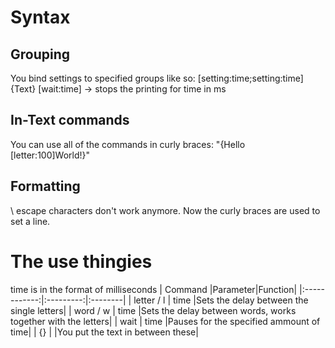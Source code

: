 # Syntax
## Grouping
You bind settings to specified groups like so:
[setting:time;setting:time]{Text}
[wait:time] -> stops the printing for time in ms
## In-Text commands
You can use all of the commands in curly braces:
"{Hello [letter:100]World!}"
## Formatting
\ escape characters don't work anymore. Now the curly braces are used to set a line.

# The use thingies
time is in the format of milliseconds
|   Command  |Parameter|Function|
|:------------:|:---------:|:--------|
| letter / l |   time  |Sets the delay between the single letters|
| word / w   |   time  |Sets the delay between words, works together with the letters|
| wait       |   time  |Pauses for the specified ammount of time|
| {}         |         |You put the text in between these|
